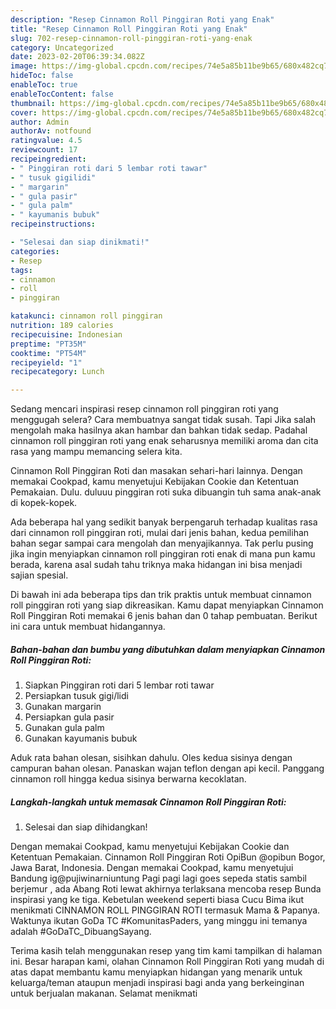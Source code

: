 ```yaml
---
description: "Resep Cinnamon Roll Pinggiran Roti yang Enak"
title: "Resep Cinnamon Roll Pinggiran Roti yang Enak"
slug: 702-resep-cinnamon-roll-pinggiran-roti-yang-enak
category: Uncategorized
date: 2023-02-20T06:39:34.082Z
image: https://img-global.cpcdn.com/recipes/74e5a85b11be9b65/680x482cq70/cinnamon-roll-pinggiran-roti-foto-resep-utama.jpg
hideToc: false
enableToc: true
enableTocContent: false
thumbnail: https://img-global.cpcdn.com/recipes/74e5a85b11be9b65/680x482cq70/cinnamon-roll-pinggiran-roti-foto-resep-utama.jpg
cover: https://img-global.cpcdn.com/recipes/74e5a85b11be9b65/680x482cq70/cinnamon-roll-pinggiran-roti-foto-resep-utama.jpg
author: Admin
authorAv: notfound
ratingvalue: 4.5
reviewcount: 17
recipeingredient:
- " Pinggiran roti dari 5 lembar roti tawar"
- " tusuk gigilidi"
- " margarin"
- " gula pasir"
- " gula palm"
- " kayumanis bubuk"
recipeinstructions:

- "Selesai dan siap dinikmati!"
categories:
- Resep
tags:
- cinnamon
- roll
- pinggiran

katakunci: cinnamon roll pinggiran 
nutrition: 189 calories
recipecuisine: Indonesian
preptime: "PT35M"
cooktime: "PT54M"
recipeyield: "1"
recipecategory: Lunch

---
```



Sedang mencari inspirasi resep cinnamon roll pinggiran roti yang menggugah selera? Cara membuatnya sangat tidak susah. Tapi Jika salah mengolah maka hasilnya akan hambar dan bahkan tidak sedap. Padahal cinnamon roll pinggiran roti yang enak seharusnya memiliki aroma dan cita rasa yang mampu memancing selera kita.


Cinnamon Roll Pinggiran Roti dan masakan sehari-hari lainnya. Dengan memakai Cookpad, kamu menyetujui Kebijakan Cookie dan Ketentuan Pemakaian. Dulu. duluuu pinggiran roti suka dibuangin tuh sama anak-anak di kopek-kopek.

Ada beberapa hal yang sedikit banyak berpengaruh terhadap kualitas rasa dari cinnamon roll pinggiran roti, mulai dari jenis bahan, kedua pemilihan bahan segar sampai cara mengolah dan menyajikannya. Tak perlu pusing jika ingin menyiapkan cinnamon roll pinggiran roti enak di mana pun kamu berada, karena asal sudah tahu triknya maka hidangan ini bisa menjadi sajian spesial.


Di bawah ini ada beberapa tips dan trik praktis untuk membuat cinnamon roll pinggiran roti yang siap dikreasikan. Kamu dapat menyiapkan Cinnamon Roll Pinggiran Roti memakai 6 jenis bahan dan 0 tahap pembuatan. Berikut ini cara untuk membuat hidangannya.

<!--inarticleads1-->

##### Bahan-bahan dan bumbu yang dibutuhkan dalam menyiapkan Cinnamon Roll Pinggiran Roti:

1. Siapkan  Pinggiran roti dari 5 lembar roti tawar
1. Persiapkan  tusuk gigi/lidi
1. Gunakan  margarin
1. Persiapkan  gula pasir
1. Gunakan  gula palm
1. Gunakan  kayumanis bubuk


Aduk rata bahan olesan, sisihkan dahulu. Oles kedua sisinya dengan campuran bahan olesan. Panaskan wajan teflon dengan api kecil. Panggang cinnamon roll hingga kedua sisinya berwarna kecoklatan. 

<!--inarticleads2-->

##### Langkah-langkah untuk memasak Cinnamon Roll Pinggiran Roti:


1. Selesai dan siap dihidangkan!

Dengan memakai Cookpad, kamu menyetujui Kebijakan Cookie dan Ketentuan Pemakaian. Cinnamon Roll Pinggiran Roti OpiBun @opibun Bogor, Jawa Barat, Indonesia. Dengan memakai Cookpad, kamu menyetujui Bandung ig@pujiwinarniuntung Pagi pagi lagi goes sepeda statis sambil berjemur , ada Abang Roti lewat akhirnya terlaksana mencoba resep Bunda inspirasi yang ke tiga. Kebetulan weekend seperti biasa Cucu Bima ikut menikmati CINNAMON ROLL PINGGIRAN ROTI termasuk Mama &amp; Papanya. Waktunya ikutan GoDa TC #KomunitasPaders, yang minggu ini temanya adalah #GoDaTC_DibuangSayang. 

Terima kasih telah menggunakan resep yang tim kami tampilkan di halaman ini. Besar harapan kami, olahan Cinnamon Roll Pinggiran Roti yang mudah di atas dapat membantu kamu menyiapkan hidangan yang menarik untuk keluarga/teman ataupun menjadi inspirasi bagi anda yang berkeinginan untuk berjualan makanan. Selamat menikmati
